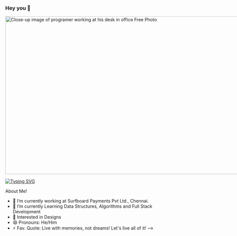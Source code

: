 ### Hey you 👋

<img class="thumb" data-pin-no-hover="true" src="https://img.freepik.com/free-photo/close-up-image-programer-working-his-desk-office_1098-18707.jpg?t=st=1649101557~exp=1649102157~hmac=24df80729eeb5a1d337855f93bfe981c7dad94e591c70e2483f6fba737a374d0" srcset="https://img.freepik.com/free-photo/close-up-image-programer-working-his-desk-office_1098-18707.jpg?t=st=1649101557~exp=1649102157~hmac=24df80729eeb5a1d337855f93bfe981c7dad94e591c70e2483f6fba737a374d0&amp;w=360 360w, https://img.freepik.com/free-photo/close-up-image-programer-working-his-desk-office_1098-18707.jpg?t=st=1649101557~exp=1649102157~hmac=24df80729eeb5a1d337855f93bfe981c7dad94e591c70e2483f6fba737a374d0&amp;w=740 740w, https://img.freepik.com/free-photo/close-up-image-programer-working-his-desk-office_1098-18707.jpg?t=st=1649101557~exp=1649102157~hmac=24df80729eeb5a1d337855f93bfe981c7dad94e591c70e2483f6fba737a374d0&amp;w=826 826w, https://img.freepik.com/free-photo/close-up-image-programer-working-his-desk-office_1098-18707.jpg?t=st=1649101557~exp=1649102157~hmac=24df80729eeb5a1d337855f93bfe981c7dad94e591c70e2483f6fba737a374d0&amp;w=900 900w, https://img.freepik.com/free-photo/close-up-image-programer-working-his-desk-office_1098-18707.jpg?t=st=1649101557~exp=1649102157~hmac=24df80729eeb5a1d337855f93bfe981c7dad94e591c70e2483f6fba737a374d0&amp;w=996 996w, https://img.freepik.com/free-photo/close-up-image-programer-working-his-desk-office_1098-18707.jpg?t=st=1649101557~exp=1649102157~hmac=24df80729eeb5a1d337855f93bfe981c7dad94e591c70e2483f6fba737a374d0&amp;w=1060 1060w, https://img.freepik.com/free-photo/close-up-image-programer-working-his-desk-office_1098-18707.jpg?t=st=1649101557~exp=1649102157~hmac=24df80729eeb5a1d337855f93bfe981c7dad94e591c70e2483f6fba737a374d0&amp;w=1380 1380w, https://img.freepik.com/free-photo/close-up-image-programer-working-his-desk-office_1098-18707.jpg?t=st=1649101557~exp=1649102157~hmac=24df80729eeb5a1d337855f93bfe981c7dad94e591c70e2483f6fba737a374d0&amp;w=1480 1480w, https://img.freepik.com/free-photo/close-up-image-programer-working-his-desk-office_1098-18707.jpg?t=st=1649101557~exp=1649102157~hmac=24df80729eeb5a1d337855f93bfe981c7dad94e591c70e2483f6fba737a374d0&amp;w=1800 1800w, https://img.freepik.com/free-photo/close-up-image-programer-working-his-desk-office_1098-18707.jpg?t=st=1649101557~exp=1649102157~hmac=24df80729eeb5a1d337855f93bfe981c7dad94e591c70e2483f6fba737a374d0&amp;w=2000 2000w" sizes="(max-width: 479px) 100vw, (min-aspect-ratio: 626/417) calc((100vh - 184px) * 1.501199040767386), (max-width: 1095px) calc(100vw - 40px), calc(100vw - 540px)" width="880" height="500" alt="Close-up image of programer working at his desk in office Free Photo" style="max-width: calc((100vh - 184px) * 1.501199040767386)">

[![Typing SVG](https://readme-typing-svg.herokuapp.com?size=30&duration=3000&color=F70000&background=18565687&vCenter=true&width=800&lines=Welcome+to+John's+GIT+HUB+profile!;Front+End+Developer;Website+Designer)](https://git.io/typing-svg)

About Me!

- 🔭 I’m currently working at Surfboard Payments Pvt Ltd., Chennai.
- 🌱 I’m currently Learning Data Structures, Algorithms and Full Stack Development
- 💬 Interested in Designs
- 😄 Pronouns: He/Him
- ⚡ Fav. Quote: Live with memories, not dreams! Let's live all of it! 
-->
